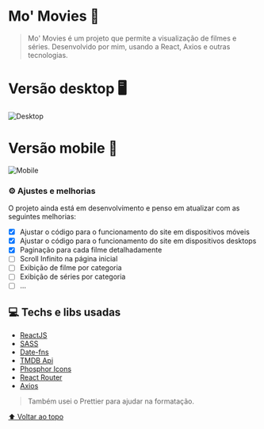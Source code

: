 # Mo' Movies 🎥

> Mo' Movies é um projeto que permite a visualização de filmes e séries. Desenvolvido por mim, usando a React, Axios e outras tecnologias.

# Versão desktop 🖥

![Desktop](https://user-images.githubusercontent.com/92998471/187029927-78978e2a-0d4d-447f-aa93-d88bd1f8d667.png)

# Versão mobile 📱

![Mobile](https://user-images.githubusercontent.com/92998471/187029929-a4f8b98f-ba68-48b3-a7ed-e63e988907f3.png)

### ⚙ Ajustes e melhorias

O projeto ainda está em desenvolvimento e penso em atualizar com as seguintes melhorias:

- [X] Ajustar o código para o funcionamento do site em dispositivos móveis
- [X] Ajustar o código para o funcionamento do site em dispositivos desktops
- [X] Paginação para cada filme detalhadamente
- [ ] Scroll Infinito na página inicial
- [ ] Exibição de filme por categoria
- [ ] Exibição de séries por categoria
- [ ] ...

## 💻 Techs e libs usadas

- [ReactJS](https://reactjs.org/)
- [SASS](https://sass-lang.com/)
- [Date-fns](https://date-fns.org/)
- [TMDB Api](https://www.themoviedb.org/documentation/api)
- [Phosphor Icons](https://phosphoricons.com/)
- [React Router](https://reactrouter.com/)
- [Axios](https://axios-http.com/docs/intro)

> Também usei o Prettier para ajudar na formatação.

[⬆ Voltar ao topo](#mo-movies)<br>
